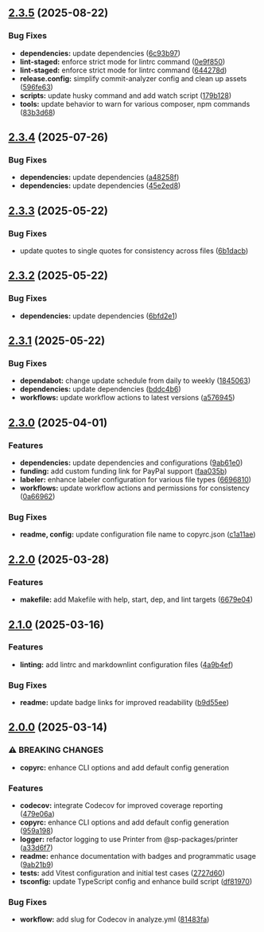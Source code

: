 ## [2.3.5](https://github.com/SP-Packages/copyrc/compare/v2.3.4...v2.3.5) (2025-08-22)

### Bug Fixes

* **dependencies:** update dependencies ([6c93b97](https://github.com/SP-Packages/copyrc/commit/6c93b97defe743f295bad2e3dc6a1aa33ef7b404))
* **lint-staged:** enforce strict mode for lintrc command ([0e9f850](https://github.com/SP-Packages/copyrc/commit/0e9f850c8bb34d40790e68ad37d796496d834ca7))
* **lint-staged:** enforce strict mode for lintrc command ([644278d](https://github.com/SP-Packages/copyrc/commit/644278d3764c000ddac5038033aa81bc47bb89ee))
* **release.config:** simplify commit-analyzer config and clean up assets ([596fe63](https://github.com/SP-Packages/copyrc/commit/596fe6323b9a9a33679e6bf733dbb0ab7d983f23))
* **scripts:** update husky command and add watch script ([179b128](https://github.com/SP-Packages/copyrc/commit/179b128e712e398db5a52e04d1d44ca89a2212e0))
* **tools:** update behavior to warn for various composer, npm commands ([83b3d68](https://github.com/SP-Packages/copyrc/commit/83b3d689dd04ecbd517355d0ad62994bed71d08a))

## [2.3.4](https://github.com/SP-Packages/copyrc/compare/v2.3.3...v2.3.4) (2025-07-26)

### Bug Fixes

* **dependencies:** update dependencies ([a48258f](https://github.com/SP-Packages/copyrc/commit/a48258f5c0c30031387c43736078bd3d414dbd2c))
* **dependencies:** update dependencies ([45e2ed8](https://github.com/SP-Packages/copyrc/commit/45e2ed80ccea31db6a90317e08ff51b46d149032))

## [2.3.3](https://github.com/SP-Packages/copyrc/compare/v2.3.2...v2.3.3) (2025-05-22)

### Bug Fixes

* update quotes to single quotes for consistency across files ([6b1dacb](https://github.com/SP-Packages/copyrc/commit/6b1dacbb226c1c8f276660416c0b4909a07a4318))

## [2.3.2](https://github.com/SP-Packages/copyrc/compare/v2.3.1...v2.3.2) (2025-05-22)

### Bug Fixes

* **dependencies:** update dependencies ([6bfd2e1](https://github.com/SP-Packages/copyrc/commit/6bfd2e1da0a7037a8ad50e9e0e807655693a1a78))

## [2.3.1](https://github.com/SP-Packages/copyrc/compare/v2.3.0...v2.3.1) (2025-05-22)

### Bug Fixes

* **dependabot:** change update schedule from daily to weekly ([1845063](https://github.com/SP-Packages/copyrc/commit/18450636d751d73e60595e1f66c118049339a68f))
* **dependencies:** update dependencies ([bddc4b6](https://github.com/SP-Packages/copyrc/commit/bddc4b65d3fa8aff1a424e980ab976ab6bad417f))
* **workflows:** update workflow actions to latest versions ([a576945](https://github.com/SP-Packages/copyrc/commit/a57694544abad5e381aaa2294ea8a6e116d3d2cd))

## [2.3.0](https://github.com/SP-Packages/copyrc/compare/v2.2.0...v2.3.0) (2025-04-01)

### Features

* **dependencies:** update dependencies and configurations ([9ab61e0](https://github.com/SP-Packages/copyrc/commit/9ab61e0e08da4f0a2074fc2abd5029c177858acd))
* **funding:** add custom funding link for PayPal support ([faa035b](https://github.com/SP-Packages/copyrc/commit/faa035ba57dcd0aad1613204cf5b6c9e678e4093))
* **labeler:** enhance labeler configuration for various file types ([6696810](https://github.com/SP-Packages/copyrc/commit/6696810d4577bfa5e6d520782a1c8d2c77036243))
* **workflows:** update workflow actions and permissions for consistency ([0a66962](https://github.com/SP-Packages/copyrc/commit/0a66962922f27b14cff1d6b046f59e3326d4a354))

### Bug Fixes

* **readme, config:** update configuration file name to copyrc.json ([c1a11ae](https://github.com/SP-Packages/copyrc/commit/c1a11ae1d59e19dfc40b993fd3fd6503f25d4336))

## [2.2.0](https://github.com/SP-Packages/copyrc/compare/v2.1.0...v2.2.0) (2025-03-28)

### Features

* **makefile:** add Makefile with help, start, dep, and lint targets ([6679e04](https://github.com/SP-Packages/copyrc/commit/6679e049e8fd33c5adcaf86fc25f74c196203d78))

## [2.1.0](https://github.com/SP-Packages/copyrc/compare/v2.0.0...v2.1.0) (2025-03-16)

### Features

* **linting:** add lintrc and markdownlint configuration files ([4a9b4ef](https://github.com/SP-Packages/copyrc/commit/4a9b4efe04bb6a960f952fe5889618fbd2fdcba4))

### Bug Fixes

* **readme:** update badge links for improved readability ([b9d55ee](https://github.com/SP-Packages/copyrc/commit/b9d55eee47109827189e693b6d7b1753a9c783b3))

## [2.0.0](https://github.com/SP-Packages/copyrc/compare/v1.0.0...v2.0.0) (2025-03-14)

### ⚠ BREAKING CHANGES

* **copyrc:** enhance CLI options and add default config generation

### Features

* **codecov:** integrate Codecov for improved coverage reporting ([479e06a](https://github.com/SP-Packages/copyrc/commit/479e06a8b25c2ed117a6ce4b6b57c7f8ba9fb528))
* **copyrc:** enhance CLI options and add default config generation ([959a198](https://github.com/SP-Packages/copyrc/commit/959a1983a59ac493eb1e1a5c8ac1f06f2a7234f7))
* **logger:** refactor logging to use Printer from @sp-packages/printer ([a33d6f7](https://github.com/SP-Packages/copyrc/commit/a33d6f72592667d3b385077c94bd6794ec5c0a15))
* **readme:** enhance documentation with badges and programmatic usage ([9ab21b9](https://github.com/SP-Packages/copyrc/commit/9ab21b9df6f844c8c5911695e4dac1454d4a094b))
* **tests:** add Vitest configuration and initial test cases ([2727d60](https://github.com/SP-Packages/copyrc/commit/2727d60c8c3942560057663032f6ca96bc16bab3))
* **tsconfig:** update TypeScript config and enhance build script ([df81970](https://github.com/SP-Packages/copyrc/commit/df819708537ad2941d31d86e1be38131cb9143eb))

### Bug Fixes

* **workflow:** add slug for Codecov in analyze.yml ([81483fa](https://github.com/SP-Packages/copyrc/commit/81483fadb6a2a446aba52d40d5f2a89a7453849d))
